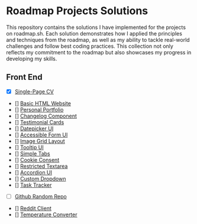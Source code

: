 # Roadmap Projects Solutions
This repository contains the solutions I have implemented for the projects on roadmap.sh. Each solution demonstrates how I applied the principles and techniques from the roadmap, as well as my ability to tackle real-world challenges and follow best coding practices. This collection not only reflects my commitment to the roadmap but also showcases my progress in developing my skills.
## Front End
- [x] [Single-Page CV](https://roadmap.sh/projects/single-page-cv)
- [] [Basic HTML Website](https://roadmap.sh/projects/basic-html-website)
- [] [Personal Portfolio](https://roadmap.sh/projects/portfolio-website)
- [] [Changelog Component](https://roadmap.sh/projects/changelog-component)
- [] [Testimonial Cards](https://roadmap.sh/projects/testimonial-cards)
- [] [Datepicker UI](https://roadmap.sh/projects/datepicker-ui)
- [] [Accessible Form UI](https://roadmap.sh/projects/accessible-form-ui)
- [] [Image Grid Layout](https://roadmap.sh/projects/image-grid)
- [] [Tooltip UI](https://roadmap.sh/projects/tooltip-ui)
- [] [Simple Tabs](https://roadmap.sh/projects/simple-tabs)
- [] [Cookie Consent](https://roadmap.sh/projects/cookie-consent)
- [] [Restricted Textarea](https://roadmap.sh/projects/restricted-textarea)
- [] [Accordion UI](https://roadmap.sh/projects/accordion)
- [] [Custom Dropdown](https://roadmap.sh/projects/custom-dropdown)
- [] [Task Tracker](https://roadmap.sh/projects/task-tracker-js)
- [ ] [Github Random Repo](https://roadmap.sh/projects/github-random-repo)
- [] [Reddit Client](https://roadmap.sh/projects/reddit-client)
- [] [Temperature Converter](https://roadmap.sh/projects/temperature-converter)
